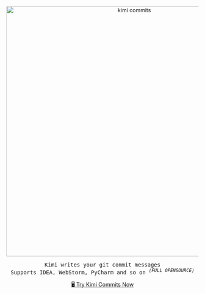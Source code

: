 <a name="readme-top"></a>

<div align="center">
<a href="https://gitmaya.com" target="_blank" style="display: block" align="center">
  <picture>
    <source media="(prefers-color-scheme: dark)" srcset="https://github.com/ConnectAI-E/GitMaya/assets/50035229/85cc75d7-0b2a-46bf-9dfc-fca95198990c" width="655" height="auto">
    <img alt="kimi commits" src="https://github.com/ConnectAI-E/GitMaya/assets/50035229/c554f01c-85fb-420e-8c28-a6fd64899bb8" width="655" height="auto">
  </picture>
</a>
<p align='center'>
  <samp>Kimi writes your git commit messages</samp>
<br/>
 <samp>Supports IDEA, WebStorm, PyCharm and so on <sup><em>(FULL OPENSOURCE)</em></sup></samp>
</p>


</div>

<p align="center">
    <a href="https://gitmaya.com">🖥 Try Kimi Commits Now </a>
</p>